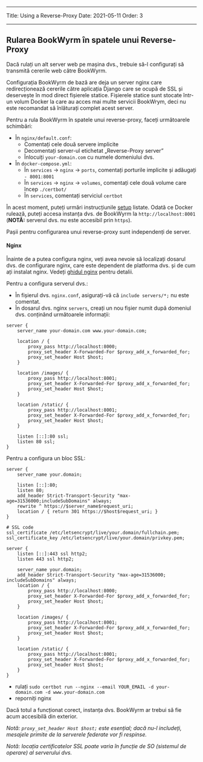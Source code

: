 - - -
Title: Using a Reverse-Proxy Date: 2021-05-11 Order: 3
- - -

## Rularea BookWyrm în spatele unui Reverse-Proxy
Dacă rulați un alt server web pe mașina dvs., trebuie să-l configurați să transmită cererile web către BookWyrm.

Configurația BookWyrm de bază are deja un server nginx care redirecționează cererile către aplicația Django care se ocupă de SSL și deservește în mod direct fișierele statice. Fișierele statice sunt stocate într-un volum Docker la care au acces mai multe servicii BookWrym, deci nu este recomandat să înlăturați complet acest server.

Pentru a rula BookWyrm în spatele unui reverse-proxy, faceți următoarele schimbări:

- În `nginx/default.conf`:
    - Comentați cele două servere implicite
    - Decomentați server-ul etichetat „Reverse-Proxy server”
    - Înlocuiți `your-domain.com` cu numele domeniului dvs.
- În `docker-compose.yml`:
    - În `services` -> `nginx` -> `ports`, comentați porturile implicite și adăugați `- 8001:8001`
    - În `services` -> `nginx` -> `volumes`, comentați cele două volume care încep `./certbot/`
    - În `services`, comentați serviciul `certbot`

În acest moment, puteți urmări instrucțiunile [setup](#server-setup) listate. Odată ce Docker rulează, puteți accesa instanța dvs. de BookWyrm la `http://localhost:8001` (**NOTĂ:** serverul dvs. nu este accesibil prin `https`).

Pașii pentru configurarea unui reverse-proxy sunt independenți de server.

#### Nginx

Înainte de a putea configura nginx, veți avea nevoie să localizați dosarul dvs. de configurare nginx, care este dependent de platforma dvs. și de cum ați instalat nginx. Vedeți [ghidul nginx](http://nginx.org/en/docs/beginners_guide.html) pentru detalii.

Pentru a configura serverul dvs.:

- În fișierul dvs. `nginx.conf`, asigurați-vă că `include servers/*;` nu este comentat.
- În dosarul dvs. nginx `servers`, creați un nou fișier numit după domeniul dvs. conținând următoarele informații:

``` { .nginx }
server {
    server_name your-domain.com www.your-domain.com;

    location / {
        proxy_pass http://localhost:8000;
        proxy_set_header X-Forwarded-For $proxy_add_x_forwarded_for;
        proxy_set_header Host $host;
    }

    location /images/ {
        proxy_pass http://localhost:8001;
        proxy_set_header X-Forwarded-For $proxy_add_x_forwarded_for;
        proxy_set_header Host $host;
    }

    location /static/ {
        proxy_pass http://localhost:8001;
        proxy_set_header X-Forwarded-For $proxy_add_x_forwarded_for;
        proxy_set_header Host $host;
    }

    listen [::]:80 ssl;
    listen 80 ssl;
}
```

Pentru a configura un bloc SSL:
``` { .nginx }
server {
    server_name your.domain;

    listen [::]:80;
    listen 80;
    add_header Strict-Transport-Security "max-age=31536000;includeSubDomains" always;
    rewrite ^ https://$server_name$request_uri;
    location / { return 301 https://$host$request_uri; }
}

# SSL code
ssl_certificate /etc/letsencrypt/live/your.domain/fullchain.pem;
ssl_certificate_key /etc/letsencrypt/live/your.domain/privkey.pem;

server {
    listen [::]:443 ssl http2;
    listen 443 ssl http2;

    server_name your.domain;
    add_header Strict-Transport-Security "max-age=31536000; includeSubDomains" always;
    location / {
        proxy_pass http://localhost:8000;
        proxy_set_header X-Forwarded-For $proxy_add_x_forwarded_for;
        proxy_set_header Host $host;
    }

    location /images/ {
        proxy_pass http://localhost:8001;
        proxy_set_header X-Forwarded-For $proxy_add_x_forwarded_for;
        proxy_set_header Host $host;
    }

    location /static/ {
        proxy_pass http://localhost:8001;
        proxy_set_header X-Forwarded-For $proxy_add_x_forwarded_for;
        proxy_set_header Host $host;
    }
}
```
- rulați `sudo certbot run --nginx --email YOUR_EMAIL -d your-domain.com -d www.your-domain.com`
- reporniți nginx

Dacă totul a funcționat corect, instanța dvs. BookWyrm ar trebui să fie acum accesibilă din exterior.

*Notă: `proxy_set_header Host $host;` este esențial; dacă nu-l includeți, mesajele primite de la serverele federate vor fi respinse.*

*Notă: locația certificatelor SSL poate varia în funcție de SO (sistemul de operare) al serverului dvs.*

